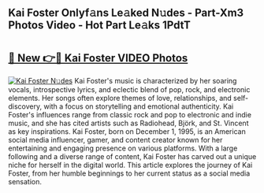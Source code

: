 ## Kai Foster Onlyf𝚊ns Le𝚊ked N𝚞des - Part-Xm3 Photos Video - Hot Part Le𝚊ks 1PdtT

# <h2><a href="http://ab38192.deff.icu/?id=Kai+Foster">🔗 New 👉🔴 Kai Foster VIDEO Photos</a></h2>

[![Kai Foster N𝚞des](https://i.imgur.com/rIISA9y.gif)](http://ab38192.deff.icu/?id=Kai+Foster)
Kai Foster's music is characterized by her soaring vocals, introspective lyrics, and eclectic blend of pop, rock, and electronic elements. Her songs often explore themes of love, relationships, and self-discovery, with a focus on storytelling and emotional authenticity. Kai Foster's influences range from classic rock and pop to electronic and indie music, and she has cited artists such as Radiohead, Björk, and St. Vincent as key inspirations. Kai Foster, born on December 1, 1995, is an American social media influencer, gamer, and content creator known for her entertaining and engaging presence on various platforms. With a large following and a diverse range of content, Kai Foster has carved out a unique niche for herself in the digital world. This article explores the journey of Kai Foster, from her humble beginnings to her current status as a social media sensation.
